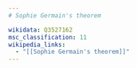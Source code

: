 ```yaml
---
# Sophie Germain's theorem

wikidata: Q3527162
msc_classification: 11
wikipedia_links:
  - "[[Sophie Germain's theorem]]"
---
```

